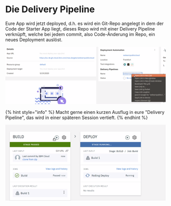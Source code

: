 # Die Delivery Pipeline

Eure App wird jetzt deployed, d.h. es wird ein Git-Repo angelegt in dem der Code der Starter App liegt, dieses Repo wird mit einer Delivery Pipeline verknüpft, welche bei jedem commit, also Code-Änderung im Repo, ein neues Deployment auslöst.

![](../../../.gitbook/assets/image%20%2815%29.png)

{% hint style="info" %}
Macht gerne einen kurzen Ausflug in eure "Delivery Pipeline", das wird in einer späteren Session vertieft.
{% endhint %}

![](../../../.gitbook/assets/image%20%2812%29.png)

